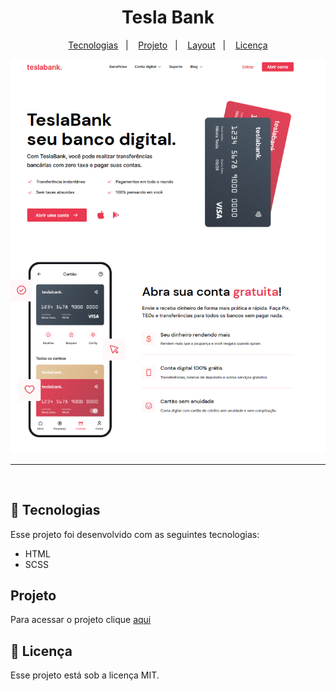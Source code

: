 <h1 align="center"> Tesla Bank </h1>

<p align="center">
  <a href="#-tecnologias">Tecnologias</a>&nbsp;&nbsp;&nbsp;|&nbsp;&nbsp;&nbsp;
  <a href="#-projeto">Projeto</a>&nbsp;&nbsp;&nbsp;|&nbsp;&nbsp;&nbsp;
  <a href="#-layout">Layout</a>&nbsp;&nbsp;&nbsp;|&nbsp;&nbsp;&nbsp;
  <a href="#memo-licença">Licença</a>
</p>

<p align="center">
  <img alt="License" src="./tesla-bank.png">
</p>
<hr>

<br>

## 🚀 Tecnologias

Esse projeto foi desenvolvido com as seguintes tecnologias:

- HTML
- SCSS

## Projeto

Para acessar o projeto clique [aqui](https://tesla-bank.netlify.app/)

## :memo: Licença

Esse projeto está sob a licença MIT.
